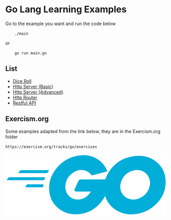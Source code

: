 # Go Lang Learning Examples

Go to the example you want and run the code below
```
    ./main
```
or
```
    go run main.go
```

## List
- [Dice Roll](https://github.com/ozerozdas/golang-learning/tree/main/DiceRoll)
- [Http Server (Basic)](https://github.com/ozerozdas/golang-learning/tree/main/HttpServerBasic)
- [Http Server (Advanced)](https://github.com/ozerozdas/golang-learning/tree/main/HttpServerAdvanced)
- [Http Router](https://github.com/ozerozdas/golang-learning/tree/main/HttpRouter)
- [Restful API](https://github.com/ozerozdas/golang-learning/tree/main/RestfulAPI)

## Exercism.org
Some examples adapted from the link below, they are in the Exercism.org folder

    https://exercism.org/tracks/go/exercises

<img src="https://github.com/ozerozdas/golang-learning/blob/main/go-lang.png?raw=true">